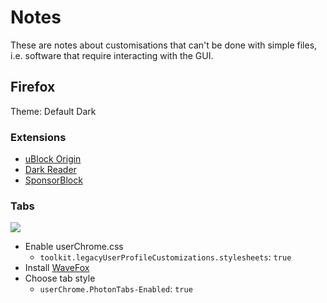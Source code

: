 # Notes

These are notes about customisations that can't be done with simple files, i.e.
software that require interacting with the GUI.

## Firefox

Theme: Default Dark

### Extensions

- [uBlock Origin](https://addons.mozilla.org/en-US/firefox/addon/ublock-origin/)
- [Dark Reader](https://addons.mozilla.org/en-US/firefox/addon/darkreader/)
- [SponsorBlock](https://addons.mozilla.org/en-US/firefox/addon/sponsorblock/)

### Tabs

![](https://user-images.githubusercontent.com/85301851/180248812-8aecba52-77bd-4ee5-9e04-e6f07276dfa4.PNG)

- Enable userChrome.css
  - `toolkit.legacyUserProfileCustomizations.stylesheets`: `true`
- Install [WaveFox](https://github.com/QNetITQ/WaveFox)
- Choose tab style
  - `userChrome.PhotonTabs-Enabled`: `true`
